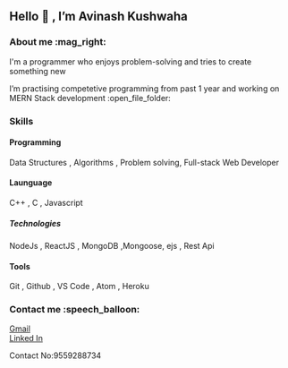 <h2> Hello 👋 , I’m Avinash Kushwaha </h2>
 <h3>About me :mag_right:</h3>
  <p> I'm a programmer who enjoys problem-solving and tries to create something new</p>
  <p> I’m practising competetive programming from past 1 year and working on MERN Stack development :open_file_folder: </p>
  <h3>Skills</h3>
  <p>
  <h4>Programming</h4> 
  Data Structures , Algorithms , Problem solving, Full-stack Web Developer
  
 <h4>Launguage</h4>
  C++ , C , Javascript
  
  <h5>Technologies</h5>
  NodeJs , ReactJS , MongoDB ,Mongoose, ejs , Rest Api
  
  <h4>Tools</h4>
  Git , Github , VS Code , Atom , Heroku
  </p>
  
  <h3>Contact me :speech_balloon:</h3>
  <a href="mailto:avinash.btech.iet@gmail.com">Gmail</a>
  <br>
  <a href="https://www.linkedin.com/in/avinash-kushwaha-78a2621a9/">Linked In</a>
  <br>
  <p>Contact No:9559288734</p>



<!---
Avinash Kushwaha is a ✨ special ✨ repository because its `README.md` (this file) appears on your GitHub profile.
You can click the Preview link to take a look at your changes.
--->
